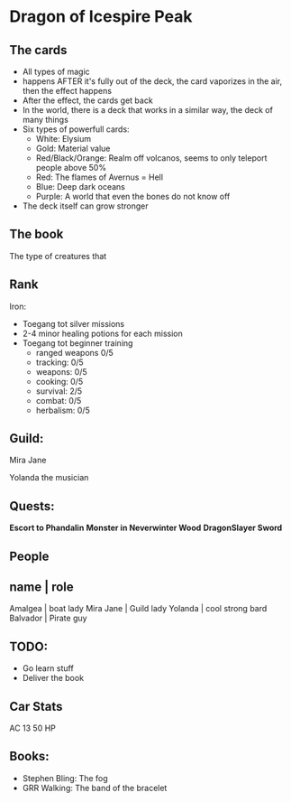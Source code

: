 # Dragon of Icespire Peak


## The cards
* All types of magic
* happens AFTER it's fully out of the deck, the card vaporizes in the air, then the effect happens
* After the effect, the cards get back
* In the world, there is a deck that works in a similar way, the deck of many things
* Six types of powerfull cards:
  * White: Elysium
  * Gold: Material value
  * Red/Black/Orange: Realm off volcanos, seems to only teleport people above 50%
  * Red: The flames of Avernus = Hell
  * Blue: Deep dark oceans
  * Purple: A world that even the bones do not know off
* The deck itself can grow stronger


## The book
The type of creatures that


## Rank
Iron:
* Toegang tot silver missions
* 2-4 minor healing potions for each mission
* Toegang tot beginner training
  * ranged weapons 0/5
  * tracking: 0/5
  * weapons: 0/5
  * cooking: 0/5
  * survival: 2/5
  * combat: 0/5
  * herbalism: 0/5


## Guild:
Mira Jane

Yolanda the musician

## Quests:
**Escort to Phandalin**
**Monster in Neverwinter Wood**
**DragonSlayer Sword**


## People
name | role
---
Amalgea | boat lady
Mira Jane | Guild lady
Yolanda | cool strong bard
Balvador | Pirate guy



## TODO:
* Go learn stuff
* Deliver the book

## Car Stats
AC 13
50 HP


## Books:
* Stephen Bling: The fog
* GRR Walking: The band of the bracelet
